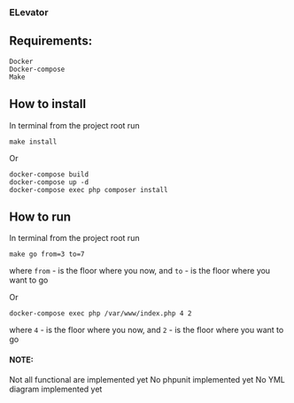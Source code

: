 ### ELevator

## Requirements:
    Docker
    Docker-compose
    Make
    
## How to install
In terminal from the project root run 

    make install

Or

    docker-compose build
    docker-compose up -d
    docker-compose exec php composer install
    
## How to run
In terminal from the project root run

    make go from=3 to=7
  
where `from` - is the floor where you now, 
and `to` - is the floor where you want to go

Or
    
    docker-compose exec php /var/www/index.php 4 2
    
where `4` - is the floor where you now, 
and `2` - is the floor where you want to go


#### NOTE:
Not all functional are implemented yet
No phpunit implemented yet
No YML diagram implemented yet